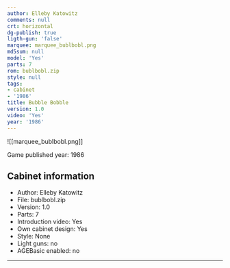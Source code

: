 ```yaml
---
author: Elleby Katowitz
comments: null
crt: horizontal
dg-publish: true
ligth-gun: 'false'
marquee: marquee_bublbobl.png
md5sum: null
model: 'Yes'
parts: 7
rom: bublbobl.zip
style: null
tags:
- cabinet
- '1986'
title: Bubble Bobble
version: 1.0
video: 'Yes'
year: '1986'
---
```


![[marquee_bublbobl.png]]

Game published year: 1986

## Cabinet information

- Author: Elleby Katowitz
- File: bublbobl.zip
- Version: 1.0
- Parts: 7
- Introduction video: Yes
- Own cabinet design: Yes
- Style: None
- Light guns: no
- AGEBasic enabled: no

---
